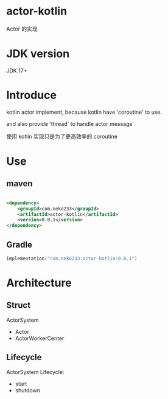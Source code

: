 # actor-kotlin

Actor 的实现

# JDK version
JDK 17+

# Introduce

kotlin actor implement, because kotlin have 'coroutine' to use.

and also provide 'thread' to handle actor message

使用 kotlin 实现只是为了更高效率的 coroutine

# Use

## maven

```xml

<dependency>
    <groupId>com.neko233</groupId>
    <artifactId>actor-kotlin</artifactId>
    <version>0.0.1</version>
</dependency>
```

## Gradle

```kotlin
implementation("com.neko233:actor-kotlin:0.0.1")
```

# Architecture

## Struct

ActorSystem

- Actor
- ActorWorkerCenter

## Lifecycle

ActorSystem Lifecycle:

- start
- shutdown